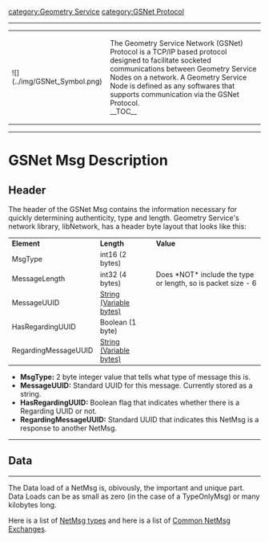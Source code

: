 [category:Geometry Service](category:Geometry_Service.md)
[category:GSNet Protocol](category:GSNet_Protocol.md)

------------------------------------------------------------------------

<table>
<tbody>
<tr class="odd">
<td>
![](../img/GSNet_Symbol.png)
</td>
<td><p>The Geometry Service Network (GSNet) Protocol is a TCP/IP based protocol designed to facilitate socketed communications between Geometry Service Nodes on a network. A Geometry Service Node is defined as any softwares that supports communication via the GSNet Protocol.<br />
__TOC__</p></td>
</tr>
</tbody>
</table>

------------------------------------------------------------------------

# GSNet Msg Description

## Header

The header of the GSNet Msg contains the information necessary for
quickly determining authenticity, type and length. Geometry Service's
network library, libNetwork, has a header byte layout that looks like
this:


|                      |                                                    |                                                                |
|----------------------|----------------------------------------------------|----------------------------------------------------------------|
| **Element**          | **Length**                                         | **Value**                                                      |
| MsgType              | int16 (2 bytes)                                    |                                                                |
| MessageLength        | int32 (4 bytes)                                    | Does \*NOT\* include the type or length, so is packet size - 6 |
| MessageUUID          | [String (Variable bytes)](GSNet_String.md) |                                                                |
| HasRegardingUUID     | Boolean (1 byte)                                   |                                                                |
| RegardingMessageUUID | [String (Variable bytes)](GSNet_String.md) |                                                                |

-   **MsgType:** 2 byte integer value that tells what type of message
    this is.
-   **MessageUUID:** Standard UUID for this message. Currently stored as
    a string.
-   **HasRegardingUUID:** Boolean flag that indicates whether there is a
    Regarding UUID or not.
-   **RegardingMessageUUID:** Standard UUID that indicates this NetMsg
    is a response to another NetMsg.

------------------------------------------------------------------------

## Data

------------------------------------------------------------------------

The Data load of a NetMsg is, obivously, the important and unique part.
Data Loads can be as small as zero (in the case of a TypeOnlyMsg) or
many kilobytes long.

Here is a list of [NetMsg types](NetMsgTypes.md) and here is a
list of [Common NetMsg Exchanges](Common_NetMsg_Exchanges.md).
